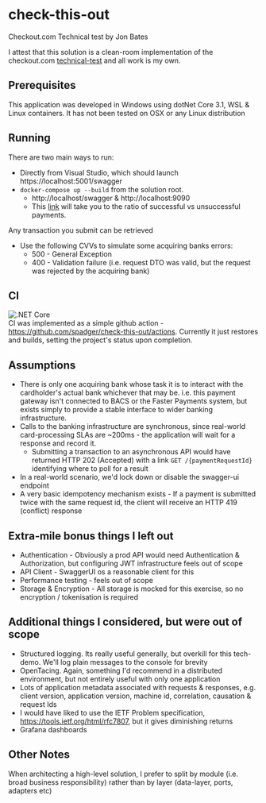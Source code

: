 # check-this-out
Checkout.com Technical test by Jon Bates

I attest that this solution is a clean-room implementation of the checkout.com [technical-test](Checkout-dotnet-Challenge-2.0.pdf) and all work is my own.

## Prerequisites
This application was developed in Windows using dotNet Core 3.1, WSL & Linux containers.  It has not been tested on OSX or any Linux distribution

## Running

There are two main ways to run:
* Directly from Visual Studio, which should launch https://localhost:5001/swagger
* `docker-compose up --build` from the solution root.
  * http://localhost/swagger & http://localhost:9090
  * This [link](http://localhost:9090/graph?g0.range_input=1m&g0.expr=payment_request_success_count%20%2F%20payment_request_total_count&g0.tab=0]) will take you to the ratio of successful vs unsuccessful payments.

Any transaction you submit can be retrieved
* Use the following CVVs to simulate some acquiring banks errors:
  * 500 - General Exception
  * 400 - Validation failure (i.e. request DTO was valid, but the request was rejected by the acquiring bank)

## CI
![.NET Core](https://github.com/spadger/check-this-out/workflows/.NET%20Core/badge.svg)<br>
CI was implemented as a simple github action - https://github.com/spadger/check-this-out/actions.  Currently it just restores and builds, setting the project's status upon completion.

## Assumptions
* There is only one acquiring bank whose task it is to interact with the cardholder's actual bank whichever that may be.  i.e. this payment gateway isn't connected to BACS or the Faster Payments system, but exists simply to provide a stable interface to wider banking infrastructure.
* Calls to the banking infrastructure are synchronous, since real-world card-processing SLAs are ~200ms - the application will wait for a response and record it.
  * Submitting a transaction to an asynchronous API would have returned HTTP 202 (Accepted) with a link `GET /{paymentRequestId}` identifying where to poll for a result
* In a real-world scenario, we'd lock down or disable the swagger-ui endpoint
* A very basic idempotency mechanism exists - If a payment is submitted twice with the same request id, the client will receive an HTTP 419 (conflict) response

## Extra-mile bonus things I left out

* Authentication - Obviously a prod API would need Authentication & Authorization, but configuring JWT infrastructure feels out of scope
* API Client - SwaggerUI os a reasonable client for this
* Performance testing - feels out of scope
* Storage & Encryption - All storage is mocked for this exercise, so no encryption / tokenisation is required

## Additional things I considered, but were out of scope 
* Structured logging.  Its really useful generally, but overkill for this tech-demo.  We'll log plain messages to the console for brevity
* OpenTacing. Again, something I'd recommend in a distributed environment, but not entirely useful with only one application
* Lots of application metadata associated with requests & responses, e.g. client version, application version, machine id, correlation, causation & request Ids
* I would have liked to use the IETF Problem specification, https://tools.ietf.org/html/rfc7807, but it gives diminishing returns
* Grafana dashboards

## Other Notes
When architecting a high-level solution, I prefer to split by module (i.e. broad business responsibility) rather than by layer (data-layer, ports, adapters etc)
